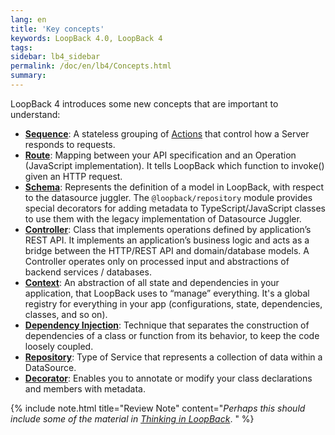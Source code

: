 ```yaml
---
lang: en
title: 'Key concepts'
keywords: LoopBack 4.0, LoopBack 4
tags:
sidebar: lb4_sidebar
permalink: /doc/en/lb4/Concepts.html
summary:
---
```


LoopBack 4 introduces some new concepts that are important to understand:

- [**Sequence**](Sequence.html): A stateless grouping of [Actions](Sequence.html#actions) that control how a Server responds to requests.
- [**Route**](Routes.html): Mapping between your API specification and an Operation (JavaScript implementation). It tells LoopBack which function to invoke() given an HTTP request.
- [**Schema**](Schemas.html): Represents the definition of a model in LoopBack, with respect to the datasource juggler. The `@loopback/repository` module provides special decorators for adding metadata to TypeScript/JavaScript classes to use them with the legacy implementation of Datasource Juggler.
- [**Controller**](Controllers.html): Class that implements operations defined by application’s REST API. It implements an application’s business logic and acts as a bridge between the HTTP/REST API and domain/database models. A Controller operates only on processed input and abstractions of backend services / databases.
- [**Context**](Context.html): An abstraction of all state and dependencies in your application, that LoopBack uses to “manage” everything. It's a global registry for everything in your app (configurations, state, dependencies, classes, and so on).
- [**Dependency Injection**](Dependency-injection.html): Technique that separates the construction of dependencies of a class or function from its behavior, to keep the code loosely coupled.
- [**Repository**](Repositories.html): Type of Service that represents a collection of data within a DataSource.
- [**Decorator**](Decorators.html): Enables you to annotate or modify your class declarations and members with metadata.

{% include note.html title="Review Note" content="_Perhaps this should include some of the material in <a href='Thinking-in-LoopBack.html'> Thinking in LoopBack</a>_.
" %}
